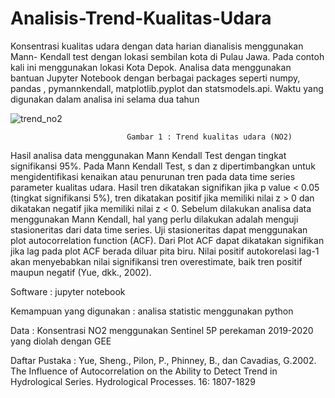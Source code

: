 # Analisis-Trend-Kualitas-Udara

Konsentrasi kualitas udara dengan data harian dianalisis menggunakan Mann- Kendall test dengan lokasi sembilan kota di Pulau Jawa. Pada contoh kali ini menggunakan lokasi Kota Depok. Analisa data menggunakan bantuan Jupyter Notebook dengan berbagai packages seperti numpy, pandas , pymannkendall, matplotlib.pyplot dan statsmodels.api. Waktu yang digunakan dalam analisa ini selama dua tahun

![trend_no2](https://user-images.githubusercontent.com/78722448/168215715-a4d97920-4380-453b-b20b-b591d5788d4d.jpg)
                              
                              Gambar 1 : Trend kualitas udara (NO2) 

Hasil analisa data menggunakan Mann Kendall Test  dengan tingkat signifikansi 95%. Pada Mann Kendall Test, s dan z dipertimbangkan untuk mengidentifikasi kenaikan atau penurunan tren pada data time series parameter kualitas udara. Hasil tren dikatakan signifikan jika p  value < 0.05 (tingkat signifikansi 5%), tren dikatakan positif jika memiliki nilai z > 0 dan dikatakan negatif jika memiliki nilai z < 0. Sebelum dilakukan analisa data menggunakan Mann Kendall, hal yang perlu dilakukan adalah menguji stasioneritas dari data time series. Uji stasioneritas dapat menggunakan plot autocorrelation function (ACF). Dari Plot ACF dapat dikatakan signifikan jika lag pada plot ACF berada diluar pita biru. Nilai positif autokorelasi lag-1 akan menyebabkan nilai signifikansi tren overestimate, baik tren positif maupun negatif (Yue, dkk., 2002).

Software : jupyter notebook

Kemampuan yang digunakan : analisa statistic menggunakan python

Data : Konsentrasi NO2 menggunakan Sentinel 5P perekaman 2019-2020 yang diolah dengan GEE

Daftar Pustaka : 
Yue, Sheng., Pilon, P., Phinney, B., dan Cavadias, G.2002. The Influence of Autocorrelation
on the Ability to Detect Trend in Hydrological Series. Hydrological Processes. 16:
1807-1829
